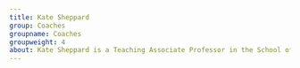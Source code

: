```yaml
---
title: Kate Sheppard
group: Coaches
groupname: Coaches
groupweight: 4
about: Kate Sheppard is a Teaching Associate Professor in the School of Media and Journalism and a faculty fellow for the Reese News Lab. She is a senior enterprise editor at HuffPost, leading the environment and economy teams.
---
```

